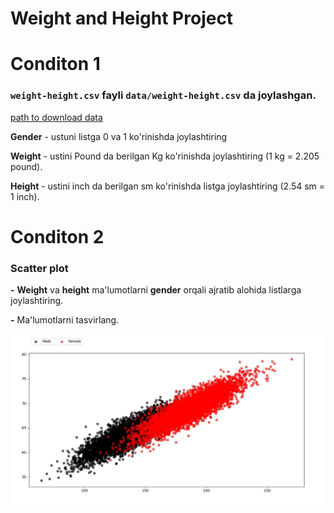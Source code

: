 # Weight and Height Project

# Conditon 1

### `weight-height.csv` fayli ```data/weight-height.csv``` da joylashgan.
[path to download data](https://raw.githubusercontent.com/Naxalov/matplotlib/master/scatter/weight-height.csv)

 **Gender** - ustuni listga 0 va 1 ko'rinishda joylashtiring

 **Weight** - ustini Pound da berilgan Kg ko'rinishda joylashtiring (1 kg = 2.205 pound).

 **Height** - ustini inch da berilgan sm ko'rinishda listga joylashtiring (2.54 sm = 1 inch).


# Conditon 2

### Scatter plot

**-** **Weight** va **height** ma'lumotlarni **gender** orqali ajratib alohida listlarga joylashtiring.

**-** Ma'lumotlarni tasvirlang.

![resutl image](data/result.jpg)